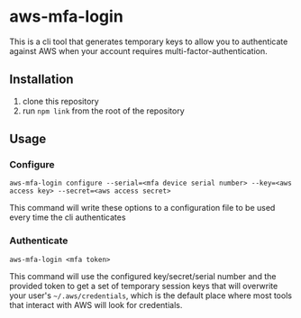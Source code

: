# aws-mfa-login

This is a cli tool that generates temporary keys to allow you to authenticate 
against AWS when your account requires multi-factor-authentication.

## Installation
1. clone this repository
2. run `npm link` from the root of the repository

## Usage
### Configure
`aws-mfa-login configure --serial=<mfa device serial number> --key=<aws access key> --secret=<aws access secret>`

This command will write these options to a configuration file to be used every time the cli authenticates

### Authenticate
`aws-mfa-login <mfa token>`

This command will use the configured key/secret/serial number and the provided token to get a set of 
temporary session keys that will overwrite your user's `~/.aws/credentials`, which is the default place
where most tools that interact with AWS will look for credentials.
